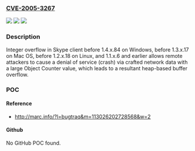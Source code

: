 ### [CVE-2005-3267](https://cve.mitre.org/cgi-bin/cvename.cgi?name=CVE-2005-3267)
![](https://img.shields.io/static/v1?label=Product&message=n%2Fa&color=blue)
![](https://img.shields.io/static/v1?label=Version&message=n%2Fa&color=blue)
![](https://img.shields.io/static/v1?label=Vulnerability&message=n%2Fa&color=brighgreen)

### Description

Integer overflow in Skype client before 1.4.x.84 on Windows, before 1.3.x.17 on Mac OS, before 1.2.x.18 on Linux, and 1.1.x.6 and earlier allows remote attackers to cause a denial of service (crash) via crafted network data with a large Object Counter value, which leads to a resultant heap-based buffer overflow.

### POC

#### Reference
- http://marc.info/?l=bugtraq&m=113026202728568&w=2

#### Github
No GitHub POC found.

